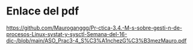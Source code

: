 # Enlace del pdf

https://github.com/Mauroganggg/Pr-ctica-3.4.-M-s-sobre-gesti-n-de-procesos-Linux-systat-y-sysctl-Semana-del-16-dic-/blob/main/ASO_Prac3-4_S%C3%A1nchezG%C3%B3mezMauro.pdf
